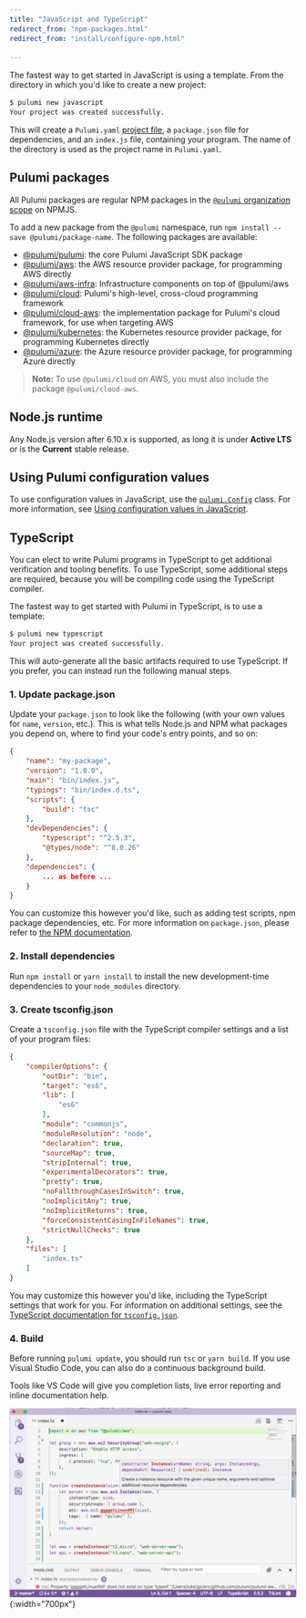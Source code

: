 ```yaml
---
title: "JavaScript and TypeScript"
redirect_from: "npm-packages.html"
redirect_from: "install/configure-npm.html"

---
```


The fastest way to get started in JavaScript is using a template.  From the directory in which you'd like to create a new project:

```bash
$ pulumi new javascript
Your project was created successfully.
```

This will create a `Pulumi.yaml` [project file](./project.html), a `package.json` file for dependencies, and an `index.js` file, containing your program. The name of the directory is used as the project name in `Pulumi.yaml`.

## Pulumi packages

All Pulumi packages are regular NPM packages in the [`@pulumi` organization scope](https://www.npmjs.com/org/pulumi) on NPMJS. 

To add a new package from the `@pulumi` namespace, run `npm install --save @pulumi/package-name`.  The following packages are available:

- [@pulumi/pulumi](https://www.npmjs.com/package/@pulumi/pulumi): the core Pulumi JavaScript SDK package
- [@pulumi/aws](https://www.npmjs.com/package/@pulumi/aws): the AWS resource provider package, for programming AWS directly
- [@pulumi/aws-infra](https://www.npmjs.com/package/@pulumi/aws-infra): Infrastructure components on top of @pulumi/aws
- [@pulumi/cloud](https://www.npmjs.com/package/@pulumi/cloud): Pulumi's high-level, cross-cloud programming framework
- [@pulumi/cloud-aws](https://www.npmjs.com/package/@pulumi/cloud-aws): the implementation package for Pulumi's cloud framework, for use when targeting AWS
- [@pulumi/kubernetes](https://www.npmjs.com/package/@pulumi/kubernetes): the Kubernetes resource provider package, for programming Kubernetes directly
- [@pulumi/azure](https://www.npmjs.com/package/@pulumi/azure): the Azure resource provider package, for programming Azure directly

> **Note:** To use `@pulumi/cloud` on AWS, you must also include the package `@pulumi/cloud-aws`.

## Node.js runtime

Any Node.js version after 6.10.x is supported, as long it is under **Active LTS** or is the **Current** stable release.

## Using Pulumi configuration values

To use configuration values in JavaScript, use the [`pulumi.Config`] class. For more information, see [Using configuration values in JavaScript].

## TypeScript

You can elect to write Pulumi programs in TypeScript to get additional verification and tooling benefits.  To use TypeScript, some additional steps are required, because you will be compiling code using the TypeScript compiler.

The fastest way to get started with Pulumi in TypeScript, is to use a template:

```bash
$ pulumi new typescript
Your project was created successfully.
```

This will auto-generate all the basic artifacts required to use TypeScript.  If you prefer, you can instead run the following manual steps.

### 1. Update package.json

Update your `package.json` to look like the following (with your own values for `name`, `version`, etc.).  This
is what tells Node.js and NPM what packages you depend on, where to find your code's entry points, and so on:

```json
{
    "name": "my-package",
    "version": "1.0.0",
    "main": "bin/index.js",
    "typings": "bin/index.d.ts",
    "scripts": {
        "build": "tsc"
    },
    "devDependencies": {
        "typescript": "^2.5.3",
        "@types/node": "^8.0.26"
    },
    "dependencies": {
        ... as before ...
    }
}
```

You can customize this however you'd like, such as adding test scripts, npm package dependencies, etc.  For more information on `package.json`, please refer to [the NPM documentation](https://docs.npmjs.com/files/package.json).

### 2. Install dependencies

Run `npm install` or `yarn install` to install the new development-time dependencies to your `node_modules` directory.

### 3. Create tsconfig.json

Create a `tsconfig.json` file with the TypeScript compiler settings and a list of your program files:

```json
{
    "compilerOptions": {
        "outDir": "bin",
        "target": "es6",
        "lib": [
            "es6"
        ],        
        "module": "commonjs",
        "moduleResolution": "node",
        "declaration": true,
        "sourceMap": true,
        "stripInternal": true,
        "experimentalDecorators": true,
        "pretty": true,
        "noFallthroughCasesInSwitch": true,
        "noImplicitAny": true,
        "noImplicitReturns": true,
        "forceConsistentCasingInFileNames": true,
        "strictNullChecks": true
    },
    "files": [
        "index.ts"
    ]
}
```

You may customize this however you'd like, including the TypeScript settings that work for you.  For
information on additional settings, see the [TypeScript documentation for `tsconfig.json`](https://www.typescriptlang.org/docs/handbook/tsconfig-json.html).

### 4. Build

Before running `pulumi update`, you should run `tsc` or `yarn build`. If you use Visual Studio Code, you can also do a continuous background build.

Tools like VS Code will give you completion lists, live error reporting and inline documentation help.

![Pulumi TypeScript in VS Code](../images/reference/vscode.png){:width="700px"}

<!-- LINKS -->
[`pulumi.Config`]: pkg/nodejs/@pulumi/index.html#Config
[Using configuration values in JavaScript]: ./config.html#javascript
<!-- END LINKS -->
